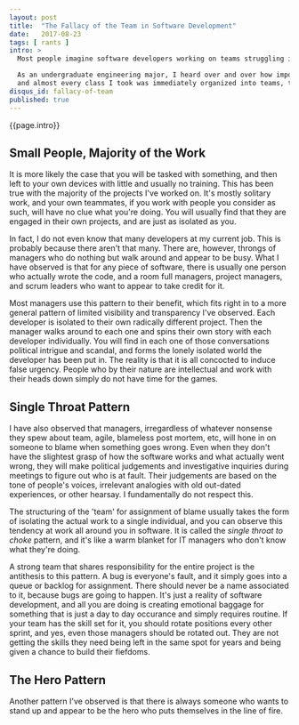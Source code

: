 ```yaml
---
layout: post
title:  "The Fallacy of the Team in Software Development"
date:   2017-08-23
tags: [ rants ]
intro: >
  Most people imagine software developers working on teams struggling into the night to meet looming deadlines. Usually some type of pizza is involved. I find this picture funny because it is not that way at all. It's unfortunate, because pizza is delicious.

  As an undergraduate engineering major, I heard over and over how important the 'team' was,
  and almost every class I took was immediately organized into teams, to an almost ridiculous degree. In this post, I would like to offer my experience in the work place as a different point of view. What I've found is that it's just not the case that you will be working on a team at all.
disqus_id: fallacy-of-team
published: true
---
```

{{page.intro}}

## Small People, Majority of the Work

It is more likely the case that you will be tasked with something, and then left to your own devices with little and usually no training. This has been true with the majority of the projects I've worked on. It's mostly solitary work, and your own teammates, if you work with people you consider as such, will have no clue what you're doing. You will usually find that they are engaged in their own projects, and are just as isolated as you.

In fact, I do not even know that many developers at my current job. This is probably because there aren't that many. There are, however, throngs of managers who do nothing but walk around and appear to be busy. What I have observed is that for any piece of software, there is usually one person who actually wrote the code, and a room full managers, project managers, and scrum leaders who want to appear to take credit for it.

Most managers use this pattern to their benefit, which fits right in to a more general pattern of limited visibility and transparency I've observed. Each developer is isolated to their own radically different project. Then the manager walks around to each one and spins their own story with each developer individually. You will find in each one of those conversations political intrigue and scandal, and forms the lonely isolated world the developer has been put in. The reality is that it is all concocted to induce false urgency. People who by their nature are intellectual and work with their heads down simply do not have time for the games.

## Single Throat Pattern

I have also observed that managers, irregardless of whatever nonsense they spew about team, agile, blameless post mortem, etc, will hone in on someone to blame when something goes wrong. Even when they don't have the slightest grasp of how the software works and what actually went wrong, they will make political judgements and investigative inquiries during meetings to figure out who is at fault. Their judgements are based on the tone of people's voices, irrelevant analogies with old out-dated experiences, or other hearsay. I fundamentally do not respect this.

The structuring of the 'team' for assignment of blame usually takes the form of isolating the actual work to a single individual, and you can observe this tendency at work all around you in software. It is called the *single throat to choke* pattern, and it's like a warm blanket for IT managers who don't know what they're doing.

A strong team that shares responsibility for the entire project is the antithesis to this pattern. A bug is everyone's fault, and it simply goes into a queue or backlog for assignment. There should never be a name associated to it, because bugs are going to happen. It's just a reality of software development, and all you are doing is creating emotional baggage for something that is just a day to day occurance and simply requires routine. If your team has the skill set for it, you should rotate positions every other sprint, and yes, even those managers should be rotated out. They are not getting the skills they need being left in the same spot for years and being given a chance to build their fiefdoms.

## The Hero Pattern

Another pattern I've observed is that there is always someone who wants to stand up and appear to be the hero who puts themselves in the line of fire.
